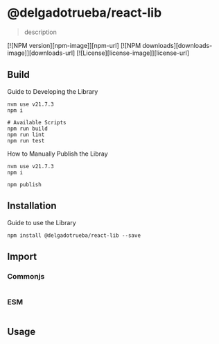 # @delgadotrueba/react-lib

> description

[![NPM version][npm-image]][npm-url]
[![NPM downloads][downloads-image]][downloads-url]
[![License][license-image]][license-url]

## Build

Guide to Developing the Library

```
nvm use v21.7.3
npm i

# Available Scripts
npm run build
npm run lint
npm run test
```

How to Manually Publish the Libray

```
nvm use v21.7.3
npm i

npm publish
```

## Installation

Guide to use the Library

```
npm install @delgadotrueba/react-lib --save
```

## Import

### Commonjs

```js

```

### ESM

```js

```

## Usage
